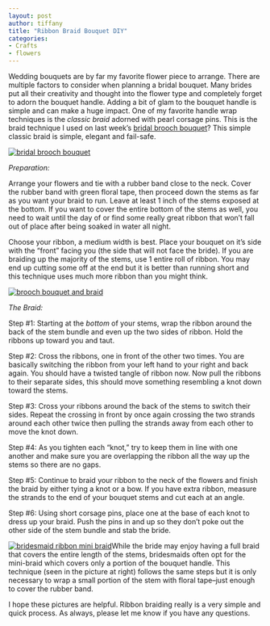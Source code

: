 ```yaml
---
layout: post
author: tiffany
title: "Ribbon Braid Bouquet DIY"
categories: 
- Crafts
- flowers
---
```


Wedding bouquets are by far my favorite flower piece to arrange. There are multiple factors to consider when planning a bridal bouquet. Many brides put all their creativity and thought into the flower type and completely forget to adorn the bouquet handle. Adding a bit of glam to the bouquet handle is simple and can make a huge impact. One of my favorite handle wrap techniques is the _classic braid_ adorned with pearl corsage pins. This is the braid technique I used on last week’s [bridal brooch bouquet](http://www.sweetpeonies.com/2012/07/silver-gold-brooch-bouquet/)? This simple classic braid is simple, elegant and fail-safe.

[![bridal brooch bouquet](jekyll_uploads/2012/06/bridalbroochbraid-2-575x382.jpg "bridalbroochbraid (2)")](http://www.sweetpeonies.com/2012/06/ribbon-braided-bouquet/bridalbroochbraid-2/)

_Preparation:_

Arrange your flowers and tie with a rubber band close to the neck. Cover the rubber band with green floral tape, then proceed down the stems as far as you want your braid to run. Leave at least 1 inch of the stems exposed at the bottom. If you want to cover the entire bottom of the stems as well, you need to wait until the day of or find some really great ribbon that won’t fall out of place after being soaked in water all night.

Choose your ribbon, a medium width is best. Place your bouquet on it’s side with the “front” facing you (the side that will not face the bride). If you are braiding up the majority of the stems, use 1 entire roll of ribbon. You may end up cutting some off at the end but it is better than running short and this technique uses much more ribbon than you might think.

[![brooch bouquet and braid](jekyll_uploads/2012/06/brooch-bouquet-and-braid-575x359.jpg "brooch bouquet and braid")](http://www.sweetpeonies.com/2012/06/ribbon-braided-bouquet/brooch-bouquet-and-braid/)

_The Braid:_

Step #1: Starting at the _bottom_ of your stems, wrap the ribbon around the back of the stem bundle and even up the two sides of ribbon. Hold the ribbons up toward you and taut.

Step #2: Cross the ribbons, one in front of the other two times. You are basically switching the ribbon from your left hand to your right and back again. You should have a twisted tangle of ribbon now. Now pull the ribbons to their separate sides, this should move something resembling a knot down toward the stems.

Step #3: Cross your ribbons around the back of the stems to switch their sides. Repeat the crossing in front by once again crossing the two strands around each other twice then pulling the strands away from each other to move the knot down.

Step #4: As you tighten each “knot,” try to keep them in line with one another and make sure you are overlapping the ribbon all the way up the stems so there are no gaps.

Step #5: Continue to braid your ribbon to the neck of the flowers and finish the braid by either tying a knot or a bow. If you have extra ribbon, measure the strands to the end of your bouquet stems and cut each at an angle.

Step #6: Using short corsage pins, place one at the base of each knot to dress up your braid. Push the pins in and up so they don’t poke out the other side of the stem bundle and stab the bride.

[![bridesmaid ribbon mini braid](jekyll_uploads/2012/07/DSC_0050-325x541.jpg "bridesmaid ribbon mini braid")](http://www.sweetpeonies.com/2012/07/ribbon-braid-bouquet-diy/dsc_0050-2/)While the bride may enjoy having a full braid that covers the entire length of the stems, bridesmaids often opt for the mini-braid which covers only a portion of the bouquet handle. This technique (seen in the picture at right) follows the same steps but it is only necessary to wrap a small portion of the stem with floral tape–just enough to cover the rubber band.

I hope these pictures are helpful. Ribbon braiding really is a very simple and quick process. As always, please let me know if you have any questions.